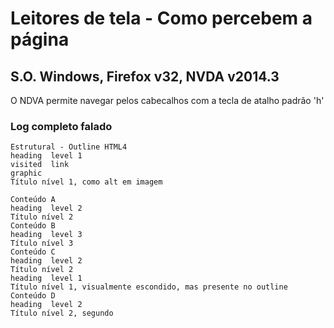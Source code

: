 # Leitores de tela - Como percebem a página


## S.O. Windows, Firefox v32, NVDA v2014.3
O NDVA permite navegar pelos cabecalhos com a tecla de atalho padrão 'h'

### Log completo falado
    Estrutural - Outline HTML4
    heading  level 1
    visited  link
    graphic
    Título nível 1, como alt em imagem
    
    Conteúdo A
    heading  level 2
    Título nível 2
    Conteúdo B
    heading  level 3
    Título nível 3
    Conteúdo C
    heading  level 2
    Título nível 2
    heading  level 1
    Título nível 1, visualmente escondido, mas presente no outline
    Conteúdo D
    heading  level 2
    Título nível 2, segundo
